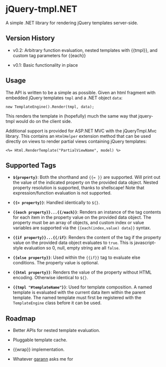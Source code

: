 jQuery-tmpl.NET
===============

A simple .NET library for rendering jQuery templates server-side.


Version History
---------------

* v0.2: Arbitrary function evaluation, nested templates with {{tmpl}}, 
        and custom tag parameters for {{each}}

* v0.1: Basic functionality in place


Usage
-----

The API is written to be a simple as possible. Given an html fragment
with embedded jQuery templates `tmpl` and a .NET object `data`:

    new TemplateEngine().Render(tmpl, data);

This renders the template in (hopefully) much the same way that 
jquery-tmpl would do on the client side.

Additional support is provided for ASP.NET MVC with the jQueryTmpl.Mvc
library. This contains an `HtmlHelper` extension method that can be used
directly on views to render partial views containing jQuery templates:

    <%= Html.RenderTemplate("PartialViewName", model) %>


Supported Tags
--------------

* **`${property}`**: Both the shorthand and `{{= }}` are supported. 
Will print out the value of the indicated property on the provided
data object. Nested property resolution is supported, thanks to shellscape!
Note that expression/function evaluation is not supported.

* **`{{= property}}`**: Handled identically to `${}`.

* **`{{each property}}...{{/each}}`**: Renders an instance of the tag 
contents for each item in the property value on the provided data object. 
The property must be an array of objects, and custom index or value
variables are supported via the `{{each(index,value) data}}` syntax.

* **`{{if property}}...{{/if}`**: Renders the content of the tag if the 
property value on the provided data object evaluates to `true`. This is
javascript-style evaluation so 0, null, empty string are all `false`.

* **`{{else property}}`**: Used within the `{{if}}` tag to evaluate else
conditions. The property value is optional.

* **`{{html property}}`**: Renders the value of the property without HTML
encoding. Otherwise identical to `${}`.

* **`{{tmpl "#templateName"}}`**: Used for template composition. A named
template is evaluated with the current data item within the parent template.
The named template must first be registered with the `TemplateEngine`
class before it can be used.


Roadmap
-------

* Better APIs for nested template evaluation.

* Pluggable template cache.

* {{wrap}} implementation.

* Whatever [garann](http://github.com/garann) asks me for